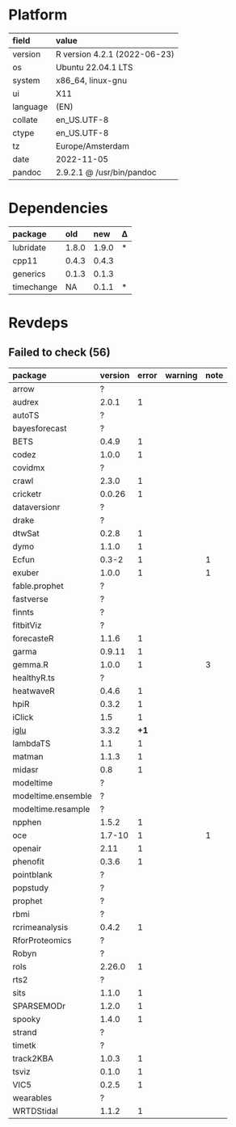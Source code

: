 # Platform

|field    |value                        |
|:--------|:----------------------------|
|version  |R version 4.2.1 (2022-06-23) |
|os       |Ubuntu 22.04.1 LTS           |
|system   |x86_64, linux-gnu            |
|ui       |X11                          |
|language |(EN)                         |
|collate  |en_US.UTF-8                  |
|ctype    |en_US.UTF-8                  |
|tz       |Europe/Amsterdam             |
|date     |2022-11-05                   |
|pandoc   |2.9.2.1 @ /usr/bin/pandoc    |

# Dependencies

|package    |old   |new   |Δ  |
|:----------|:-----|:-----|:--|
|lubridate  |1.8.0 |1.9.0 |*  |
|cpp11      |0.4.3 |0.4.3 |   |
|generics   |0.1.3 |0.1.3 |   |
|timechange |NA    |0.1.1 |*  |

# Revdeps

## Failed to check (56)

|package            |version |error  |warning |note |
|:------------------|:-------|:------|:-------|:----|
|arrow              |?       |       |        |     |
|audrex             |2.0.1   |1      |        |     |
|autoTS             |?       |       |        |     |
|bayesforecast      |?       |       |        |     |
|BETS               |0.4.9   |1      |        |     |
|codez              |1.0.0   |1      |        |     |
|covidmx            |?       |       |        |     |
|crawl              |2.3.0   |1      |        |     |
|cricketr           |0.0.26  |1      |        |     |
|dataversionr       |?       |       |        |     |
|drake              |?       |       |        |     |
|dtwSat             |0.2.8   |1      |        |     |
|dymo               |1.1.0   |1      |        |     |
|Ecfun              |0.3-2   |1      |        |1    |
|exuber             |1.0.0   |1      |        |1    |
|fable.prophet      |?       |       |        |     |
|fastverse          |?       |       |        |     |
|finnts             |?       |       |        |     |
|fitbitViz          |?       |       |        |     |
|forecasteR         |1.1.6   |1      |        |     |
|garma              |0.9.11  |1      |        |     |
|gemma.R            |1.0.0   |1      |        |3    |
|healthyR.ts        |?       |       |        |     |
|heatwaveR          |0.4.6   |1      |        |     |
|hpiR               |0.3.2   |1      |        |     |
|iClick             |1.5     |1      |        |     |
|[iglu](failures.md#iglu)|3.3.2   |__+1__ |        |     |
|lambdaTS           |1.1     |1      |        |     |
|matman             |1.1.3   |1      |        |     |
|midasr             |0.8     |1      |        |     |
|modeltime          |?       |       |        |     |
|modeltime.ensemble |?       |       |        |     |
|modeltime.resample |?       |       |        |     |
|npphen             |1.5.2   |1      |        |     |
|oce                |1.7-10  |1      |        |1    |
|openair            |2.11    |1      |        |     |
|phenofit           |0.3.6   |1      |        |     |
|pointblank         |?       |       |        |     |
|popstudy           |?       |       |        |     |
|prophet            |?       |       |        |     |
|rbmi               |?       |       |        |     |
|rcrimeanalysis     |0.4.2   |1      |        |     |
|RforProteomics     |?       |       |        |     |
|Robyn              |?       |       |        |     |
|rols               |2.26.0  |1      |        |     |
|rts2               |?       |       |        |     |
|sits               |1.1.0   |1      |        |     |
|SPARSEMODr         |1.2.0   |1      |        |     |
|spooky             |1.4.0   |1      |        |     |
|strand             |?       |       |        |     |
|timetk             |?       |       |        |     |
|track2KBA          |1.0.3   |1      |        |     |
|tsviz              |0.1.0   |1      |        |     |
|VIC5               |0.2.5   |1      |        |     |
|wearables          |?       |       |        |     |
|WRTDStidal         |1.1.2   |1      |        |     |

